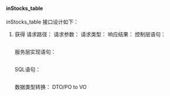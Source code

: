 #### inStocks_table
inStocks_table 接口设计如下：

1. 获得
    请求路径：
    请求参数：
    请求类型：
    响应结果：
    控制层语句：
    ```java

    ```
    服务层实现语句：
    ```java

    ```
    SQL语句：
    ```xml

    ```
    数据类型转换：
    DTO/PO to VO
    ```java

    ```
